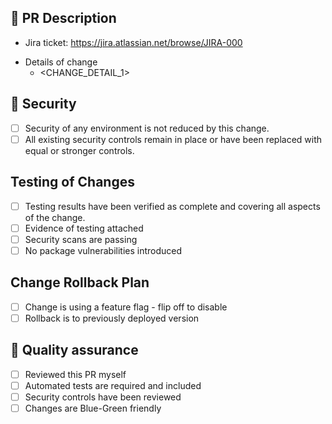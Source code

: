 <!--
Hold up, wait a minute; something ain't right!
This PR cannot be merged yet, let everyone know why and what is required before it can be merged.
-->

## 📝 PR Description
<!-- Link to the ticket for this work -->
- Jira ticket: https://jira.atlassian.net/browse/JIRA-000

<!-- What and why is this change being made? -->
- Details of change
  - <CHANGE_DETAIL_1>

<!--
Does your change benefit from some visuals, such as:
- Before and after screenshots
- Diagrams, etc
-->
<!-- ## 🏞️ Visuals -->

<!-- ## 🚨 Merge criteria -->

<!--
Do you expect something specific from your reviewers, for example:
- Are you just socialising a change?
- Are you looking for discussion around patterns and architecture?
- Do you need the reviewer to pull down your changes and run it, etc?
-->
<!-- ## 👀 Reviewers -->
<!-- Simple change, just make sure it looks sane -->
<!-- Full review required -->
<!-- Pull it down and do some local testing -->

<!--
Author of the PR should verify each of the following statements is true and
check the box before merging the PR.
-->
## 🔑 Security
- [ ] Security of any environment is not reduced by this change.
- [ ] All existing security controls remain in place or have been replaced with equal or stronger controls.

<!--
### 🧨 Risk assessment
**Name:** Foobar
**Severity:** Insignificant,Minor,Moderate,Major,Catastrophic
**Likelihood:** Rare,Unlikely,Possible,Likely,Almost Certain
**Impact:** 🟢 Low, 🟠 Moderate, 🔴 High, 🟣 Extreme

**Severity justification:**
- Justify the reason for the severity level.

**Likelihood justification:**
- Justify the reason for your likelihood level.

**Risk mitigation:**
- Document risk mitigation stratergies that are in-place or impact your decision.
-->

## Testing of Changes
- [ ] Testing results have been verified as complete and covering all aspects of the change.
- [ ] Evidence of testing attached
- [ ] Security scans are passing
- [ ] No package vulnerabilities introduced

## Change Rollback Plan
- [ ] Change is using a feature flag - flip <FLAG> off to disable
- [ ] Rollback is to previously deployed version

<!--
Outline the steps you have performed to ensure this change is
well tested and others can reproduce.
-->
## 🔎 Quality assurance
- [ ] Reviewed this PR myself
- [ ] Automated tests are required and included
- [ ] Security controls have been reviewed
- [ ] Changes are Blue-Green friendly